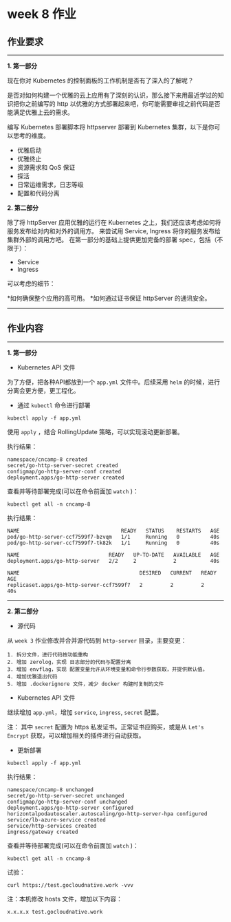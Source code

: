 # week 8 作业

## 作业要求
---

__1. 第一部分__

现在你对 Kubernetes 的控制面板的工作机制是否有了深入的了解呢？

是否对如何构建一个优雅的云上应用有了深刻的认识，那么接下来用最近学过的知识把你之前编写的 http 以优雅的方式部署起来吧，你可能需要审视之前代码是否能满足优雅上云的需求。

编写 Kubernetes 部署脚本将 httpserver 部署到 Kubernetes 集群，以下是你可以思考的维度。

* 优雅启动
* 优雅终止
* 资源需求和 QoS 保证
* 探活
* 日常运维需求，日志等级
* 配置和代码分离

__2. 第二部分__

除了将 httpServer 应用优雅的运行在 Kubernetes 之上，我们还应该考虑如何将服务发布给对内和对外的调用方。
来尝试用 Service, Ingress 将你的服务发布给集群外部的调用方吧。
在第一部分的基础上提供更加完备的部署 spec，包括（不限于）：

* Service
* Ingress

可以考虑的细节：

*如何确保整个应用的高可用。
*如何通过证书保证 httpServer 的通讯安全。

---
## 作业内容
---

__1. 第一部分__

* Kubernetes API 文件

为了方便，把各种API都放到一个 `app.yml` 文件中。后续采用 `helm` 的时候，进行分离会更方便，更工程化。

* 通过 `kubectl` 命令进行部署

```
kubectl apply -f app.yml
```
使用 `apply` ，结合 RollingUpdate 策略，可以实现滚动更新部署。

执行结果：
```
namespace/cncamp-8 created
secret/go-http-server-secret created
configmap/go-http-server-conf created
deployment.apps/go-http-server created
```

查看并等待部署完成(可以在命令前面加 `watch` )：
```
kubectl get all -n cncamp-8
```
执行结果：
```
NAME                                 READY   STATUS    RESTARTS   AGE
pod/go-http-server-ccf7599f7-bzvqm   1/1     Running   0          40s
pod/go-http-server-ccf7599f7-tk82k   1/1     Running   0          40s

NAME                             READY   UP-TO-DATE   AVAILABLE   AGE
deployment.apps/go-http-server   2/2     2            2           40s

NAME                                       DESIRED   CURRENT   READY   AGE
replicaset.apps/go-http-server-ccf7599f7   2         2         2       40s
```

---

__2. 第二部分__

* 源代码

从 `week 3` 作业修改并合并源代码到 `http-server` 目录，主要变更：

```
1. 拆分文件，进行代码按功能重构
2. 增加 zerolog，实现 日志部分的代码与配置分离
3. 增加 envflag，实现 配置变量允许从环境变量和命令行参数获取，并提供默认值。
4. 增加优雅退出代码
5. 增加 .dockerignore 文件，减少 docker 构建时复制的文件
```

* Kubernetes API 文件

继续增加 `app.yml`，增加 `service`, `ingress`, `secret` 配置。

注： 其中 `secret` 配置为 https 私发证书。正常证书应购买，或是从 `Let's Encrypt` 获取，可以增加相关的插件进行自动获取。

* 更新部署

```
kubectl apply -f app.yml
```

执行结果：

```
namespace/cncamp-8 unchanged
secret/go-http-server-secret unchanged
configmap/go-http-server-conf unchanged
deployment.apps/go-http-server configured
horizontalpodautoscaler.autoscaling/go-http-server-hpa configured
service/lb-azure-service created
service/http-services created
ingress/gateway created
```

查看并等待部署完成(可以在命令前面加 `watch` )：
```
kubectl get all -n cncamp-8
```

试验：
```
curl https://test.gocloudnative.work -vvv
```

注：本机修改 hosts 文件，增加以下内容：

```
x.x.x.x test.gocloudnative.work
``` 